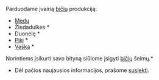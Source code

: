 Parduodame įvairią [bičių](http://lt.wikipedia.org/wiki/Bit%C4%97) produkciją:

- [Medų](http://lt.wikipedia.org/wiki/Medus)
- Žiedadulkes *
- Duonelę *
- [Pikį](http://lt.wikipedia.org/wiki/Bi%C4%8Di%C5%B3_pikis) *
- [Vašką](http://lt.wikipedia.org/wiki/Va%C5%A1kas) *

Norintiems įsikurti savo bityną siūlome įsigyti [bičių](http://lt.wikipedia.org/wiki/Bit%C4%97) šeimų.*

* Dėl pačios naujausios informacijos, prašome [susiekti](kontaktai). 
